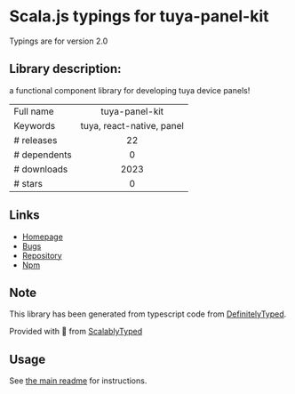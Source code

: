 
# Scala.js typings for tuya-panel-kit

Typings are for version 2.0

## Library description:
a functional component library for developing tuya device panels!

|                    |                 |
| ------------------ | :-------------: |
| Full name          | tuya-panel-kit |
| Keywords           | tuya, react-native, panel |
| # releases         | 22 |
| # dependents       | 0 |
| # downloads        | 2023 |
| # stars            | 0 |

## Links
- [Homepage](https://github.com/tuya/tuya-panel-kit#readme)
- [Bugs](https://github.com/tuya/tuya-panel-kit/issues)
- [Repository](https://github.com/tuya/tuya-panel-kit)
- [Npm](https://www.npmjs.com/package/tuya-panel-kit)
    


## Note
This library has been generated from typescript code from [DefinitelyTyped](https://definitelytyped.org).

Provided with :purple_heart: from [ScalablyTyped](https://github.com/oyvindberg/ScalablyTyped)

## Usage
See [the main readme](../../readme.md) for instructions.


